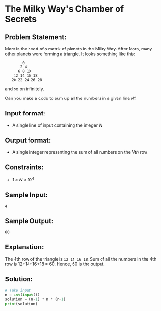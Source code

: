 # The Milky Way's Chamber of Secrets
## Problem Statement: <br> 
Mars is the head of a matrix of planets in the Milky Way. After Mars, many other planets were forming a triangle. It looks something like this:
```
        0
       2 4
      6 8 10
    12 14 16 18
   20 22 24 26 28
```
and so on infinitely.  

Can you make a code to sum up all the numbers in a given line _N_?

## Input format: <br>
 - A single line of input containing the integer _N_

## Output format: <br>
 - A single integer representing the sum of all numbers on the _Nth_ row

## Constraints: <br>
 - 1 &le; _N_ &le; 10<sup>4</sup>

## Sample Input: <br>
```
4
```

## Sample Output: <br>
```
60
```

## Explanation: <br>
The 4th row of the triangle is `12 14 16 18`. Sum of all the numbers in the 4th row is 12+14+16+18 = 60. Hence, 60 is the output.

## Solution: <br>
```python
# Take input
n = int(input())
solution = (n-1) * n * (n+1)
print(solution)
```
